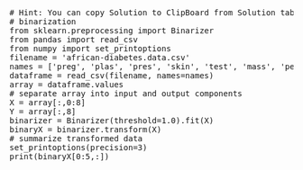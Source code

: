 <pre class="file" data-target="clipboard">
# Hint: You can copy Solution to ClipBoard from Solution tab in Step 5
# binarization
from sklearn.preprocessing import Binarizer
from pandas import read_csv
from numpy import set_printoptions
filename = 'african-diabetes.data.csv'
names = ['preg', 'plas', 'pres', 'skin', 'test', 'mass', 'pedi', 'age', 'class']
dataframe = read_csv(filename, names=names)
array = dataframe.values
# separate array into input and output components
X = array[:,0:8]
Y = array[:,8]
binarizer = Binarizer(threshold=1.0).fit(X)
binaryX = binarizer.transform(X)
# summarize transformed data
set_printoptions(precision=3)
print(binaryX[0:5,:])


</pre>

